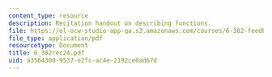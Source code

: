 ```yaml
---
content_type: resource
description: Recitation handout on describing functions.
file: https://ol-ocw-studio-app-qa.s3.amazonaws.com/courses/6-302-feedback-systems-spring-2007/a35643009537e2fcac4e2192ce0ad67d_6_302rec24.pdf
file_type: application/pdf
resourcetype: Document
title: 6_302rec24.pdf
uid: a3564300-9537-e2fc-ac4e-2192ce0ad67d
---
```

